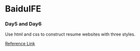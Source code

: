 # BaiduIFE 
### Day5 and Day6

Use html and css to construct resume websites with three styles.

[Reference Link](http://ife.baidu.com/course/detail/id/40)

